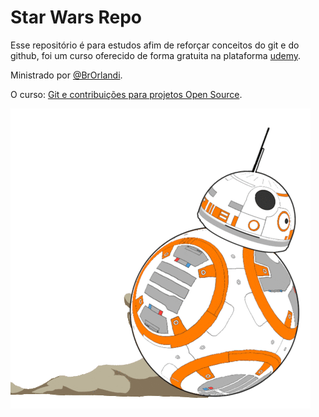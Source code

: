 # Star Wars Repo

Esse repositório é para estudos afim de reforçar conceitos do git e do github, foi um curso oferecido de forma gratuita na plataforma <a href='https://www.udemy.com'>udemy</a>. 

Ministrado por <a href='https://github.com/BrOrlandi'>@BrOrlandi</a>. 

O curso: <a href='https://www.udemy.com/course/git-e-github/'>Git e contribuições para projetos Open Source</a>.


![](bb8.gif)